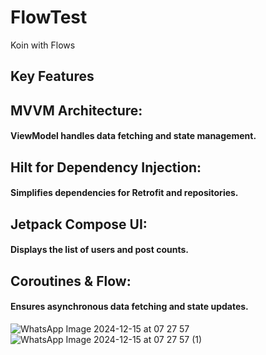 # FlowTest
 Koin with Flows
 
## Key Features

## MVVM Architecture:
#### ViewModel handles data fetching and state management.

## Hilt for Dependency Injection:
#### Simplifies dependencies for Retrofit and repositories.

## Jetpack Compose UI:
#### Displays the list of users and post counts.

## Coroutines & Flow:
#### Ensures asynchronous data fetching and state updates.



![WhatsApp Image 2024-12-15 at 07 27 57](https://github.com/user-attachments/assets/f7a3f666-41d8-4cd6-8be7-31593efa3240)
![WhatsApp Image 2024-12-15 at 07 27 57 (1)](https://github.com/user-attachments/assets/02b5f575-3d83-4b45-829c-24dbdd903efe)
